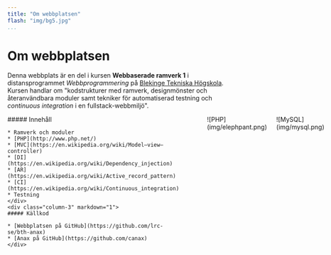 ```yaml
---
title: "Om webbplatsen"
flash: "img/bg5.jpg"
...
```


Om webb&shy;platsen
===================

Denna webbplats är en del i kursen **Webbaserade ramverk 1** i distansprogrammet *Webbprogrammering* på [Blekinge Tekniska Högskola](http://www.bth.se/). 
Kursen handlar om "kodstrukturer med ramverk, designmönster och återanvändbara moduler samt tekniker för automatiserad testning och *continuous integration* i en fullstack-webbmiljö".

<div class="spacer"></div>

<div class="columns">
    <div class="column-3" markdown="1">
    ##### Innehåll
    
    * Ramverk och moduler
    * [PHP](http://www.php.net/)
    * [MVC](https://en.wikipedia.org/wiki/Model–view–controller)
    * [DI](https://en.wikipedia.org/wiki/Dependency_injection)
    * [AR](https://en.wikipedia.org/wiki/Active_record_pattern)
    * [CI](https://en.wikipedia.org/wiki/Continuous_integration)
    * Testning
    </div>
    <div class="column-3" markdown="1">
    ##### Källkod
    
    * [Webbplatsen på GitHub](https://github.com/lrc-se/bth-anax)
    * [Anax på GitHub](https://github.com/canax)
    </div>
</div>

<div class="spacer"></div>
<div class="spacer"></div>

<div class="columns">
    <div class="column-2 center" markdown="1">
    ![PHP](img/elephpant.png)
    </div>
    <div class="column-2 center" markdown="1">
    ![MySQL](img/mysql.png)
    </div>
</div>